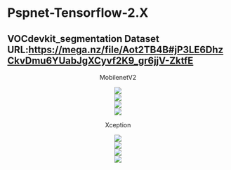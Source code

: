 # Pspnet-Tensorflow-2.X
 
VOCdevkit_segmentation Dataset URL:https://mega.nz/file/Aot2TB4B#jP3LE6DhzCkvDmu6YUabJgXCyvf2K9_gr6jjV-ZktfE
-------------------



<p align="center">MobilenetV2</font></p>


<div align="center">
<img src="https://github.com/wade0125/DeeplabV3-Plus-Tensorflow2.X/blob/main/miou_out/mIoU_mobilenetv2.png">
</div>


<div align="center">
<img src="https://github.com/wade0125/DeeplabV3-Plus-Tensorflow2.X/blob/main/miou_out/mPA_mobilenetv2.png">
</div>

<div align="center">
<img src="https://github.com/wade0125/DeeplabV3-Plus-Tensorflow2.X/blob/main/miou_out/Recall_mobilenetv2.png">
</div>



<div align="center">
<img src="https://github.com/wade0125/DeeplabV3-Plus-Tensorflow2.X/blob/main/miou_out/Precision_mobilenetv2.png">
</div>



<p align="center">Xception</font></p>


<div align="center">
<img src="https://github.com/wade0125/DeeplabV3-Plus-Tensorflow2.X/blob/main/miou_out/mIoU_xception.png">
</div>


<div align="center">
<img src="https://github.com/wade0125/DeeplabV3-Plus-Tensorflow2.X/blob/main/miou_out/mPA_xception.png">
</div>

<div align="center">
<img src="https://github.com/wade0125/DeeplabV3-Plus-Tensorflow2.X/blob/main/miou_out/Recall_xception.png">
</div>



<div align="center">
<img src="https://github.com/wade0125/DeeplabV3-Plus-Tensorflow2.X/blob/main/miou_out/Precision_xception.png">
</div>